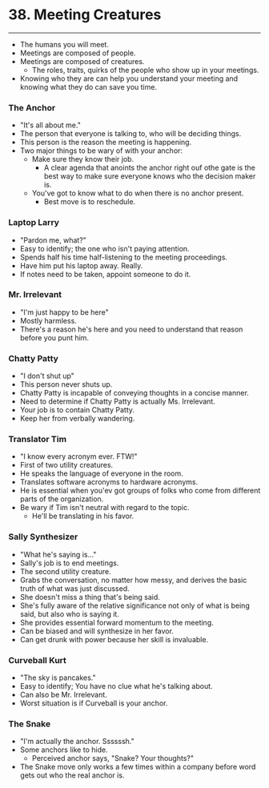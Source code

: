 # 38. Meeting Creatures
----
- The humans you will meet.
- Meetings are composed of people.
- Meetings are composed of creatures.
  - The roles, traits, quirks of the people who show up in your meetings.
- Knowing who they are can help you understand your meeting and knowing what they do can save you time.

### The Anchor
- "It's all about me."
- The person that everyone is talking to, who will be deciding things.
- This person is the reason the meeting is happening.
- Two major things to be wary of with your anchor:
  - Make sure they know their job.
    - A clear agenda that anoints the anchor right ouf othe gate is the best way to make sure everyone knows who the decision maker is.
  - You've got to know what to do when there is no anchor present.
    - Best move is to reschedule.

### Laptop Larry
- "Pardon me, what?"
- Easy to identify; the one who isn't paying attention.
- Spends half his time half-listening to the meeting proceedings.
- Have him put his laptop away. Really.
- If notes need to be taken, appoint someone to do it.

### Mr. Irrelevant
- "I'm just happy to be here"
- Mostly harmless.
- There's a reason he's here and you need to understand that reason before you punt him.

### Chatty Patty
- "I don't shut up"
- This person never shuts up.
- Chatty Patty is incapable of conveying thoughts in a concise manner.
- Need to determine if Chatty Patty is actually Ms. Irrelevant.
- Your job is to contain Chatty Patty.
- Keep her from verbally wandering.

### Translator Tim
- "I know every acronym ever. FTW!"
- First of two utility creatures.
- He speaks the language of everyone in the room.
- Translates software acronyms to hardware acronyms.
- He is essential when you'ev got groups of folks who come from different parts of the organization.
- Be wary if Tim isn't neutral with regard to the topic.
  - He'll be translating in his favor.

### Sally Synthesizer
- "What he's saying is..."
- Sally's job is to end meetings.
- The second utility creature.
- Grabs the conversation, no matter how messy, and derives the basic truth of what was just discussed.
- She doesn't miss a thing that's being said.
- She's fully aware of the relative significance not only of what is being said, but also who is saying it.
- She provides essential forward momentum to the meeting.
- Can be biased and will synthesize in her favor.
- Can get drunk with power because her skill is invaluable.

### Curveball Kurt
- "The sky is pancakes."
- Easy to identify; You have no clue what he's talking about.
- Can also be Mr. Irrelevant.
- Worst situation is if Curveball is your anchor.

### The Snake
- "I'm actually the anchor. Ssssssh."
- Some anchors like to hide.
  - Perceived anchor says, "Snake? Your thoughts?"
- The Snake move only works a few times within a company before word gets out who the real anchor is.